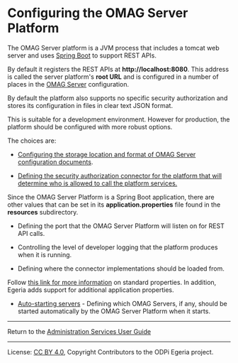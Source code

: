 <!-- SPDX-License-Identifier: CC-BY-4.0 -->
<!-- Copyright Contributors to the ODPi Egeria project 2020. -->

# Configuring the OMAG Server Platform

The OMAG Server platform is a JVM process that includes a tomcat
web server and uses [Spring Boot](https://spring.io/) to support REST APIs.

By default it registers the REST APIs
at **http://localhost:8080**. This address is called the server platform's **root URL** and
is configured in a number of places in the [OMAG Server](configuring-an-omag-server.md) configuration.

By default the platform also supports no specific security
authorization and stores its configuration in files in clear
text JSON format.

This is suitable for a development environment. However for
production, the platform should be configured with
more robust options.

The choices are:

* [Configuring the storage location and format of OMAG Server configuration documents](configuring-the-configuration-document-store.md).
  
* [Defining the security authorization connector for the platform that will
  determine who is allowed to call the platform services.](configuring-the-platform-security-connector.md)
  
Since the OMAG Server Platform is a Spring Boot application, there are other values that can be set in
its **application.properties** file found in the **resources** subdirectory.

* Defining the port that the OMAG Server Platform will listen on for
  REST API calls.
  
* Controlling the level of developer logging that the platform
  produces when it is running.
  
* Defining where the connector implementations should be loaded from.

Follow [this link for more information](https://docs.spring.io/spring-boot/docs/current/reference/html/appendix-application-properties.html)
on standard properties.
In addition, Egeria adds support for additional application properties.

* [Auto-starting servers](configuring-the-server-startup-list-for-the-platform.md) - Defining which OMAG Servers, 
  if any, should be started automatically by the OMAG Server Platform when it starts.

----
Return to the [Administration Services User Guide](.)

----
License: [CC BY 4.0](https://creativecommons.org/licenses/by/4.0/),
Copyright Contributors to the ODPi Egeria project.